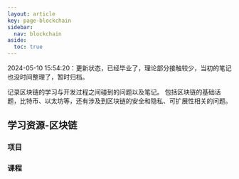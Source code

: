 ```yaml
---
layout: article
key: page-blockchain
sidebar:
  nav: blockchain
aside:
  toc: true
---
```

2024-05-10 15:54:20：更新状态，已经毕业了，理论部分接触较少，当初的笔记也没时间整理了，暂时归档。

记录区块链的学习与开发过程之间碰到的问题以及笔记。
包括区块链的基础话题，比特币、以太坊等，还有涉及到区块链的安全和隐私、可扩展性相关的问题。

## 学习资源-区块链

### 项目

### 课程

